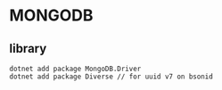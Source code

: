 # MONGODB

## library
    dotnet add package MongoDB.Driver
    dotnet add package Diverse // for uuid v7 on bsonid